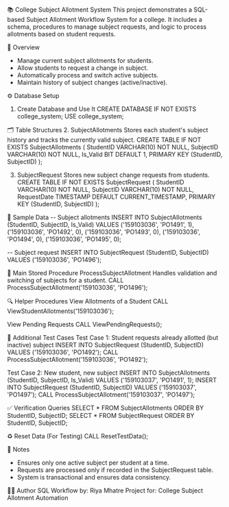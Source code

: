 📚 College Subject Allotment System
This project demonstrates a SQL-based Subject Allotment Workflow System for a college. It includes a schema, procedures to manage subject requests, and logic to process allotments based on student requests.


📌 Overview
- Manage current subject allotments for students.
- Allow students to request a change in subject.
- Automatically process and switch active subjects.
- Maintain history of subject changes (active/inactive).


⚙️ Database Setup
1. Create Database and Use It
CREATE DATABASE IF NOT EXISTS college_system;
USE college_system;


🗂️ Table Structures
2. SubjectAllotments
Stores each student's subject history and tracks the currently valid subject.
CREATE TABLE IF NOT EXISTS SubjectAllotments (
    StudentID VARCHAR(10) NOT NULL,
    SubjectID VARCHAR(10) NOT NULL,
    Is_Valid BIT DEFAULT 1,
    PRIMARY KEY (StudentID, SubjectID)
);

3. SubjectRequest
Stores new subject change requests from students.
CREATE TABLE IF NOT EXISTS SubjectRequest (
    StudentID VARCHAR(10) NOT NULL,
    SubjectID VARCHAR(10) NOT NULL,
    RequestDate TIMESTAMP DEFAULT CURRENT_TIMESTAMP,
    PRIMARY KEY (StudentID, SubjectID)
);


🧪 Sample Data
-- Subject allotments
INSERT INTO SubjectAllotments (StudentID, SubjectID, Is_Valid) VALUES
('159103036', 'PO1491', 1),
('159103036', 'PO1492', 0),
('159103036', 'PO1493', 0),
('159103036', 'PO1494', 0),
('159103036', 'PO1495', 0);

-- Subject request
INSERT INTO SubjectRequest (StudentID, SubjectID) VALUES
('159103036', 'PO1496');


🔁 Main Stored Procedure
ProcessSubjectAllotment
Handles validation and switching of subjects for a student.
CALL ProcessSubjectAllotment('159103036', 'PO1496');


🔍 Helper Procedures
View Allotments of a Student
CALL ViewStudentAllotments('159103036');

View Pending Requests
CALL ViewPendingRequests();


🧪 Additional Test Cases
Test Case 1: Student requests already allotted (but inactive) subject
INSERT INTO SubjectRequest (StudentID, SubjectID) VALUES ('159103036', 'PO1492');
CALL ProcessSubjectAllotment('159103036', 'PO1492');

Test Case 2: New student, new subject
INSERT INTO SubjectAllotments (StudentID, SubjectID, Is_Valid) VALUES ('159103037', 'PO1491', 1);
INSERT INTO SubjectRequest (StudentID, SubjectID) VALUES ('159103037', 'PO1497');
CALL ProcessSubjectAllotment('159103037', 'PO1497');


✅ Verification Queries
SELECT * FROM SubjectAllotments ORDER BY StudentID, SubjectID;
SELECT * FROM SubjectRequest ORDER BY StudentID, SubjectID;


♻️ Reset Data (For Testing)
CALL ResetTestData();


📄 Notes
- Ensures only one active subject per student at a time.
- Requests are processed only if recorded in the SubjectRequest table.
- System is transactional and ensures data consistency.


👨‍💻 Author
SQL Workflow by: Riya Mhatre
Project for: College Subject Allotment Automation